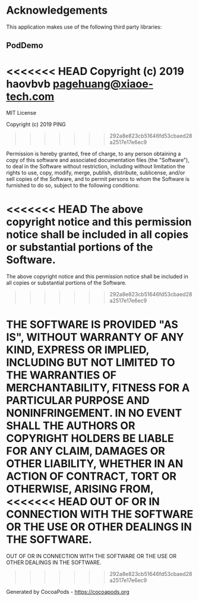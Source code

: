 # Acknowledgements
This application makes use of the following third party libraries:

## PodDemo

<<<<<<< HEAD
Copyright (c) 2019 haovbvb <pagehuang@xiaoe-tech.com>
=======
MIT License

Copyright (c) 2019 PING
>>>>>>> 292a8e823cb51646fd53cbaed28a2517e17e6ec9

Permission is hereby granted, free of charge, to any person obtaining a copy
of this software and associated documentation files (the "Software"), to deal
in the Software without restriction, including without limitation the rights
to use, copy, modify, merge, publish, distribute, sublicense, and/or sell
copies of the Software, and to permit persons to whom the Software is
furnished to do so, subject to the following conditions:

<<<<<<< HEAD
The above copyright notice and this permission notice shall be included in
all copies or substantial portions of the Software.
=======
The above copyright notice and this permission notice shall be included in all
copies or substantial portions of the Software.
>>>>>>> 292a8e823cb51646fd53cbaed28a2517e17e6ec9

THE SOFTWARE IS PROVIDED "AS IS", WITHOUT WARRANTY OF ANY KIND, EXPRESS OR
IMPLIED, INCLUDING BUT NOT LIMITED TO THE WARRANTIES OF MERCHANTABILITY,
FITNESS FOR A PARTICULAR PURPOSE AND NONINFRINGEMENT. IN NO EVENT SHALL THE
AUTHORS OR COPYRIGHT HOLDERS BE LIABLE FOR ANY CLAIM, DAMAGES OR OTHER
LIABILITY, WHETHER IN AN ACTION OF CONTRACT, TORT OR OTHERWISE, ARISING FROM,
<<<<<<< HEAD
OUT OF OR IN CONNECTION WITH THE SOFTWARE OR THE USE OR OTHER DEALINGS IN
THE SOFTWARE.
=======
OUT OF OR IN CONNECTION WITH THE SOFTWARE OR THE USE OR OTHER DEALINGS IN THE
SOFTWARE.
>>>>>>> 292a8e823cb51646fd53cbaed28a2517e17e6ec9

Generated by CocoaPods - https://cocoapods.org
